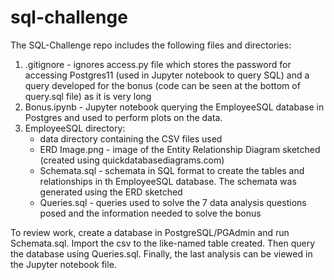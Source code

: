 # sql-challenge

The SQL-Challenge repo includes the following files and directories:
1. .gitignore - ignores access.py file which stores the password for accessing Postgres11 (used in Jupyter notebook to query SQL) and a query developed for the bonus (code can be seen at the bottom of query.sql file) as it is very long
2. Bonus.ipynb - Jupyter notebook querying the EmployeeSQL database in Postgres and used to perform plots on the data. 
3. EmployeeSQL directory:
   - data directory containing the CSV files used
   - ERD Image.png - image of the Entity Relationship Diagram sketched (created using quickdatabasediagrams.com) 
   - Schemata.sql - schemata in SQL format to create the tables and relationships in th EmployeeSQL database. The schemata was generated using the ERD sketched
   - Queries.sql - queries used to solve the 7 data analysis questions posed and the information needed to solve the bonus

To review work, create a database in PostgreSQL/PGAdmin and run Schemata.sql. Import the csv to the like-named table created. Then query the database using Queries.sql. Finally, the last analysis can be viewed in the Jupyter notebook file.

